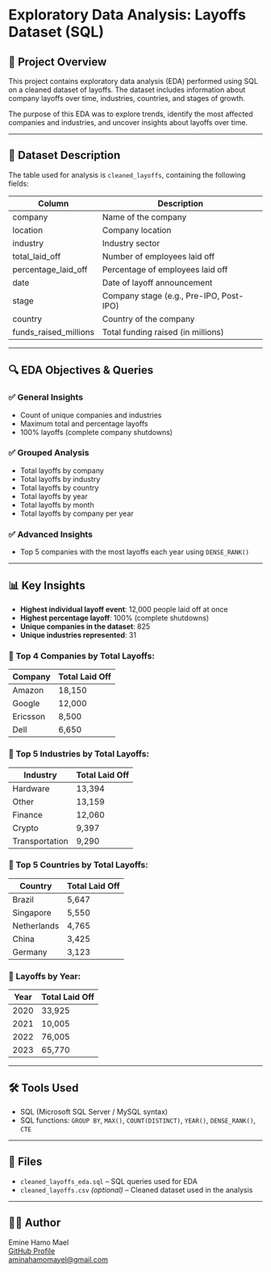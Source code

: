 # Exploratory Data Analysis: Layoffs Dataset (SQL)

## 📌 Project Overview
This project contains exploratory data analysis (EDA) performed using SQL on a cleaned dataset of layoffs. The dataset includes information about company layoffs over time, industries, countries, and stages of growth.

The purpose of this EDA was to explore trends, identify the most affected companies and industries, and uncover insights about layoffs over time.

---

## 🧮 Dataset Description
The table used for analysis is `cleaned_layoffs`, containing the following fields:

| Column               | Description                              |
|----------------------|------------------------------------------|
| company              | Name of the company                      |
| location             | Company location                         |
| industry             | Industry sector                         |
| total_laid_off       | Number of employees laid off             |
| percentage_laid_off  | Percentage of employees laid off         |
| date                 | Date of layoff announcement              |
| stage                | Company stage (e.g., Pre-IPO, Post-IPO) |
| country              | Country of the company                   |
| funds_raised_millions| Total funding raised (in millions)      |

---

## 🔍 EDA Objectives & Queries

### ✅ General Insights
- Count of unique companies and industries
- Maximum total and percentage layoffs
- 100% layoffs (complete company shutdowns)

### ✅ Grouped Analysis
- Total layoffs by company
- Total layoffs by industry
- Total layoffs by country
- Total layoffs by year
- Total layoffs by month
- Total layoffs by company per year

### ✅ Advanced Insights
- Top 5 companies with the most layoffs each year using `DENSE_RANK()`

---

## 📊 Key Insights

- **Highest individual layoff event**: 12,000 people laid off at once
- **Highest percentage layoff**: 100% (complete shutdowns)
- **Unique companies in the dataset**: 825
- **Unique industries represented**: 31

### 🔸 Top 4 Companies by Total Layoffs:
| Company   | Total Laid Off |
|-----------|----------------|
| Amazon    | 18,150          |
| Google    | 12,000          |
| Ericsson  | 8,500           |
| Dell      | 6,650           |

### 🔸 Top 5 Industries by Total Layoffs:
| Industry      | Total Laid Off |
|---------------|----------------|
| Hardware      | 13,394         |
| Other         | 13,159         |
| Finance       | 12,060         |
| Crypto        | 9,397          |
| Transportation| 9,290          |

### 🔸 Top 5 Countries by Total Layoffs:
| Country     | Total Laid Off |
|-------------|----------------|
| Brazil      | 5,647          |
| Singapore   | 5,550          |
| Netherlands | 4,765          |
| China       | 3,425          |
| Germany     | 3,123          |

### 🔸 Layoffs by Year:
| Year | Total Laid Off |
|------|----------------|
| 2020 | 33,925         |
| 2021 | 10,005         |
| 2022 | 76,005         |
| 2023 | 65,770         |

---

## 🛠️ Tools Used
- SQL (Microsoft SQL Server / MySQL syntax)
- SQL functions: `GROUP BY`, `MAX()`, `COUNT(DISTINCT)`, `YEAR()`, `DENSE_RANK()`, `CTE`

---

## 📁 Files
- `cleaned_layoffs_eda.sql` – SQL queries used for EDA
- `cleaned_layoffs.csv` *(optional)* – Cleaned dataset used in the analysis

---

## 👩‍💻 Author
Emine Hamo Mael  
[GitHub Profile](https://github.com/yourusername)  
aminahamomayel@gmail.com
